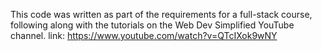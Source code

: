 This code was written as part of the requirements for a full-stack course,
following along with the tutorials on the Web Dev Simplified YouTube channel.
link: https://www.youtube.com/watch?v=QTcIXok9wNY
